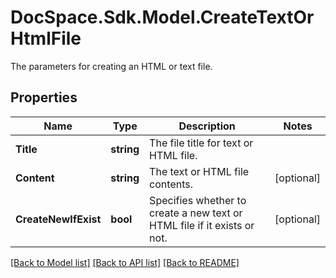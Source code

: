 # DocSpace.Sdk.Model.CreateTextOrHtmlFile
The parameters for creating an HTML or text file.

## Properties

Name | Type | Description | Notes
------------ | ------------- | ------------- | -------------
**Title** | **string** | The file title for text or HTML file. | 
**Content** | **string** | The text or HTML file contents. | [optional] 
**CreateNewIfExist** | **bool** | Specifies whether to create a new text or HTML file if it exists or not. | [optional] 

[[Back to Model list]](../README.md#documentation-for-models) [[Back to API list]](../README.md#documentation-for-api-endpoints) [[Back to README]](../README.md)

